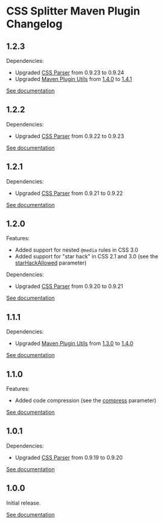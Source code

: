 # CSS Splitter Maven Plugin Changelog

## 1.2.3
Dependencies:
* Upgraded [CSS Parser](http://cssparser.sourceforge.net/) from 0.9.23 to 0.9.24
* Upgraded [Maven Plugin Utils](http://maven-plugin-utils.projects.gabrys.biz/) from [1.4.0](http://maven-plugin-utils.projects.gabrys.biz/1.4.0/) to [1.4.1](http://maven-plugin-utils.projects.gabrys.biz/1.4.1/)

[See documentation](http://css-splitter-maven-plugin.projects.gabrys.biz/1.2.3/)

## 1.2.2
Dependencies:
* Upgraded [CSS Parser](http://cssparser.sourceforge.net/) from 0.9.22 to 0.9.23

[See documentation](http://css-splitter-maven-plugin.projects.gabrys.biz/1.2.2/)

## 1.2.1
Dependencies:
* Upgraded [CSS Parser](http://cssparser.sourceforge.net/) from 0.9.21 to 0.9.22

[See documentation](http://css-splitter-maven-plugin.projects.gabrys.biz/1.2.1/)

## 1.2.0
Features:
* Added support for nested `@media` rules in CSS 3.0
* Added support for "star hack" in CSS 2.1 and 3.0 (see the [starHackAllowed](http://css-splitter-maven-plugin.projects.gabrys.biz/1.2.0/split-mojo.html#starHackAllowed) parameter)

Dependencies:
* Upgraded [CSS Parser](http://cssparser.sourceforge.net/) from 0.9.20 to 0.9.21

[See documentation](http://css-splitter-maven-plugin.projects.gabrys.biz/1.2.0/)

## 1.1.1
Dependencies:
* Upgraded [Maven Plugin Utils](http://maven-plugin-utils.projects.gabrys.biz/) from [1.3.0](http://maven-plugin-utils.projects.gabrys.biz/1.3.0/) to [1.4.0](http://maven-plugin-utils.projects.gabrys.biz/1.4.0/)

[See documentation](http://css-splitter-maven-plugin.projects.gabrys.biz/1.1.1/)

## 1.1.0
Features:
* Added code compression (see the [compress](http://css-splitter-maven-plugin.projects.gabrys.biz/1.1.0/split-mojo.html#compress) parameter)

[See documentation](http://css-splitter-maven-plugin.projects.gabrys.biz/1.1.0/)

## 1.0.1
Dependencies:
* Upgraded [CSS Parser](http://cssparser.sourceforge.net/) from 0.9.19 to 0.9.20

[See documentation](http://css-splitter-maven-plugin.projects.gabrys.biz/1.0.1/)

## 1.0.0
Initial release.

[See documentation](http://css-splitter-maven-plugin.projects.gabrys.biz/1.0.0/)
